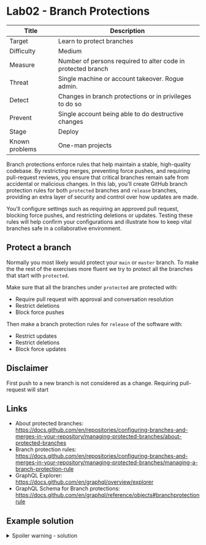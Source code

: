 # Lab02 - Branch Protections

| Title          | Description                                                  |
| -------------- | ------------------------------------------------------------ |
| Target         | Learn to protect branches                                    |
| Difficulty     | Medium                                                       |
| Measure        | Number of persons required to alter code in protected branch |
| Threat         | Single machine or account takeover. Rogue admin.             |
| Detect         | Changes in branch protections or in privileges to do so      |
| Prevent        | Single account being able to do destructive changes          |
| Stage          | Deploy                                                       |
| Known problems | One-man projects                                             |

Branch protections enforce rules that help maintain a stable, high-quality codebase. By restricting merges, preventing force pushes, and requiring pull-request reviews, you ensure that critical branches remain safe from accidental or malicious changes. In this lab, you’ll create GitHub branch protection rules for both `protected` branches and `release` branches, providing an extra layer of security and control over how updates are made.

You’ll configure settings such as requiring an approved pull request, blocking force pushes, and restricting deletions or updates. Testing these rules will help confirm your configurations and illustrate how to keep vital branches safe in a collaborative environment.

## Protect a branch

Normally you most likely would protect your `main` or `master` branch. To make the the rest of the exercises more fluent we try to protect all the branches that start with `protected`.

Make sure that all the branches under `protected` are protected with:

- Require pull request with approval and conversation resolution
- Restrict deletions
- Block force pushes

Then make a branch protection rules for `release` of the software with:

- Restrict updates
- Restrict deletions
- Block force updates

## Disclaimer

First push to a new branch is not considered as a change. Requiring pull-request will start

## Links

- About protected branches: <https://docs.github.com/en/repositories/configuring-branches-and-merges-in-your-repository/managing-protected-branches/about-protected-branches>
- Branch protection rules: <https://docs.github.com/en/repositories/configuring-branches-and-merges-in-your-repository/managing-protected-branches/managing-a-branch-protection-rule>
- GraphQL Explorer: <https://docs.github.com/en/graphql/overview/explorer>
- GraphQL Schema for Branch protections: <https://docs.github.com/en/graphql/reference/objects#branchprotectionrule>

## Example solution

<details>
  <summary>Spoiler warning - solution</summary>
  
  ### Protect protected

1. Sign in into GitHub
1. Select Rules/Rulesets from the Settings
1. Create a new ruleset `Protect protected` with `include by pattern` with pattern `protected**/**/*`
1. Set the Enforcement status to Active
1. Required fields above.
1. Test by creating a branch `protected/test` and then trying to modify file in it and pushing again.

### Protect releases

1. Select Rules/Rulesets from the Settings
1. Create a new ruleset `Protect releases` with `include by pattern` with pattern `release/**/*`
1. Set the Enforcement status to Active
1. Required fields from above.
1. Test by creating a branch `release/test` and then trying to modify file in it and pushing again.

</details>
